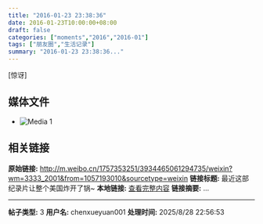 ```yaml
---
title: "2016-01-23 23:38:36"
date: 2016-01-23T10:00:00+08:00
draft: false
categories: ["moments","2016","2016-01"]
tags: ["朋友圈","生活记录"]
summary: "2016-01-23 23:38:36..."
---
```


[惊讶]

## 媒体文件

- ![Media 1](/Moments/photos/2016-01-23/201601232338360.jpg)

## 相关链接

**原始链接:** http://m.weibo.cn/1757353251/3934465061294735/weixin?wm=3333_2001&from=1057193010&sourcetype=weixin
**链接标题:** 最近这部纪录片让整个美国炸开了锅~
**本地链接:** [查看完整内容](/link_content/2016/01/2016-01-23/link_content/)
**链接摘要:** ...

---

**帖子类型:** 3
**用户名:** chenxueyuan001
**处理时间:** 2025/8/28 22:56:53